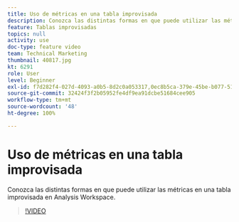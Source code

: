 ```yaml
---
title: Uso de métricas en una tabla improvisada
description: Conozca las distintas formas en que puede utilizar las métricas en una tabla improvisada en Analysis Workspace.
feature: Tablas improvisadas
topics: null
activity: use
doc-type: feature video
team: Technical Marketing
thumbnail: 40817.jpg
kt: 6291
role: User
level: Beginner
exl-id: f7d282f4-027d-4093-a0b5-8d2c0a053317,0ec8b5ca-379e-45be-b077-514af318f42a,0ec8b5ca-379e-45be-b077-514af318f42a,f7d282f4-027d-4093-a0b5-8d2c0a053317
source-git-commit: 32424f3f2b05952fe4df9ea91dcbe51684cee905
workflow-type: tm+mt
source-wordcount: '48'
ht-degree: 100%

---
```


# Uso de métricas en una tabla improvisada

Conozca las distintas formas en que puede utilizar las métricas en una tabla improvisada en Analysis Workspace.

>[!VIDEO](https://video.tv.adobe.com/v/40817/?quality=12&learn=on)
